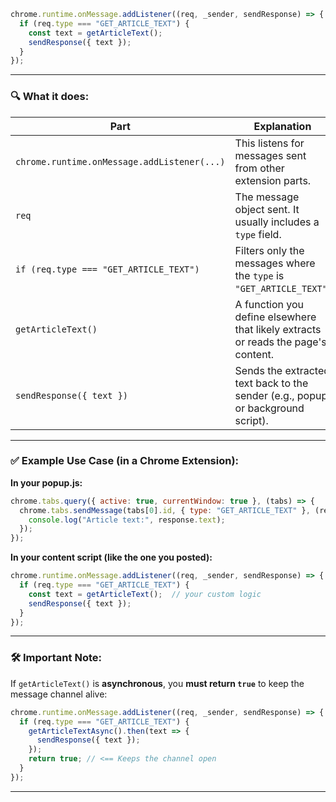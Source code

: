 
```js
chrome.runtime.onMessage.addListener((req, _sender, sendResponse) => {
  if (req.type === "GET_ARTICLE_TEXT") {
    const text = getArticleText();
    sendResponse({ text });
  }
});
```

---

### 🔍 What it does:

| Part                                        | Explanation                                                                       |
| ------------------------------------------- | --------------------------------------------------------------------------------- |
| `chrome.runtime.onMessage.addListener(...)` | This listens for messages sent from other extension parts.                        |
| `req`                                       | The message object sent. It usually includes a `type` field.                      |
| `if (req.type === "GET_ARTICLE_TEXT")`      | Filters only the messages where the `type` is `"GET_ARTICLE_TEXT"`.               |
| `getArticleText()`                          | A function you define elsewhere that likely extracts or reads the page's content. |
| `sendResponse({ text })`                    | Sends the extracted text back to the sender (e.g., popup or background script).   |

---

### ✅ Example Use Case (in a Chrome Extension):

**In your popup.js:**

```js
chrome.tabs.query({ active: true, currentWindow: true }, (tabs) => {
  chrome.tabs.sendMessage(tabs[0].id, { type: "GET_ARTICLE_TEXT" }, (response) => {
    console.log("Article text:", response.text);
  });
});
```

**In your content script (like the one you posted):**

```js
chrome.runtime.onMessage.addListener((req, _sender, sendResponse) => {
  if (req.type === "GET_ARTICLE_TEXT") {
    const text = getArticleText();  // your custom logic
    sendResponse({ text });
  }
});
```

---

### 🛠 Important Note:

If `getArticleText()` is **asynchronous**, you **must return `true`** to keep the message channel alive:

```js
chrome.runtime.onMessage.addListener((req, _sender, sendResponse) => {
  if (req.type === "GET_ARTICLE_TEXT") {
    getArticleTextAsync().then(text => {
      sendResponse({ text });
    });
    return true; // <== Keeps the channel open
  }
});
```

---
